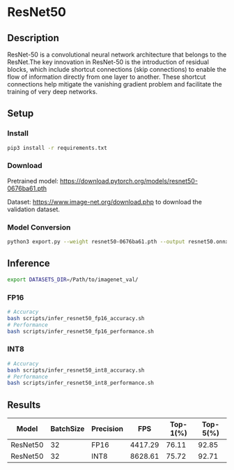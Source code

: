 # ResNet50

## Description

ResNet-50 is a convolutional neural network architecture that belongs to the ResNet.The key innovation in ResNet-50 is the introduction of residual blocks, which include shortcut connections (skip connections) to enable the flow of information directly from one layer to another. These shortcut connections help mitigate the vanishing gradient problem and facilitate the training of very deep networks.

## Setup

### Install

```bash
pip3 install -r requirements.txt
```

### Download

Pretrained model: <https://download.pytorch.org/models/resnet50-0676ba61.pth>

Dataset: <https://www.image-net.org/download.php> to download the validation dataset.

### Model Conversion

```bash
python3 export.py --weight resnet50-0676ba61.pth --output resnet50.onnx
```

## Inference

```bash
export DATASETS_DIR=/Path/to/imagenet_val/
```

### FP16

```bash
# Accuracy
bash scripts/infer_resnet50_fp16_accuracy.sh
# Performance
bash scripts/infer_resnet50_fp16_performance.sh
```

### INT8

```bash
# Accuracy
bash scripts/infer_resnet50_int8_accuracy.sh
# Performance
bash scripts/infer_resnet50_int8_performance.sh
```

## Results

Model    |BatchSize  |Precision |FPS       |Top-1(%)  |Top-5(%)
---------|-----------|----------|----------|----------|--------
ResNet50 |    32     |   FP16   | 4417.29  |  76.11  | 92.85
ResNet50 |    32     |   INT8   | 8628.61  |  75.72  | 92.71
